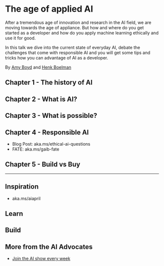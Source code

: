 # The age of applied AI
After a tremendous age of innovation and research in the AI field, we are moving towards the age of appliance. But how and where do you get started as a developer and how do you apply machine learning ethically and use it for good.

In this talk we dive into the current state of everyday AI, debate the challenges that come with responsible AI and you will get some tips and tricks how you can advantage of AI as a developer.

By [Amy Boyd]() and [Henk Boelman]()


## Chapter 1 - The history of AI

## Chapter 2 - What is AI?

## Chapter 3 - What is possible?

## Chapter 4 - Responsible AI
- Blog Post: aka.ms/ethical-ai-questions
- FATE: aka.ms/gaib-fate



## Chapter 5 - Build vs Buy


--------------


## Inspiration
- aka.ms/aiapril

## Learn

## Build




## More from the AI Advocates

- [Join the AI show every week]()
